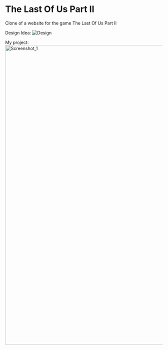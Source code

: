 # The Last Of Us Part II
Clone of a website for the game The Last Of Us Part II

Design Idea: 
![Design](https://github.com/Br3akLock/TheLastOfUsPartII/assets/73664986/98a423f9-341d-441b-ae20-58a5db05cc04)

My project:
<img width="959" alt="Screenshot_1" src="https://github.com/Br3akLock/TheLastOfUsPartII/assets/73664986/7782de98-82fe-4569-903d-ffac2dccb8e3">
